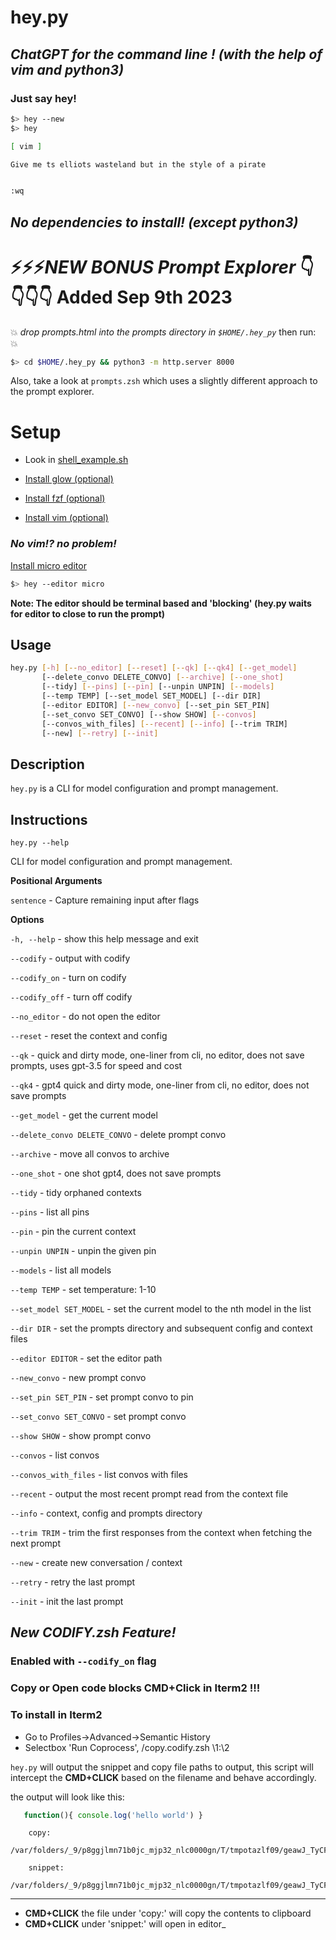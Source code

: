 # hey.py

## _ChatGPT for the command line ! (with the help of vim and python3)_

### Just say hey!

```sh
$> hey --new
$> hey

[ vim ]

Give me ts elliots wasteland but in the style of a pirate


:wq
```

## _No dependencies to install! (except python3)_

# ⚡️⚡️⚡️️*NEW BONUS Prompt Explorer* 👇👇👇👇 Added Sep 9th 2023

💥 _drop prompts.html into the prompts directory in `$HOME/.hey_py`_
then run: 💥

```sh
$> cd $HOME/.hey_py && python3 -m http.server 8000
```

Also, take a look at `prompts.zsh` which uses a slightly different approach to the prompt explorer.


# Setup

- Look in [shell_example.sh](https://github.com/robby-robby/hey.py/blob/main/shell_example.sh)

- [Install glow (optional)](https://github.com/charmbracelet/glow)

- [Install fzf (optional)](https://github.com/junegunn/fzf)

- [Install vim (optional)](https://www.vim.org/download.php)

### _No vim!? no problem!_

[Install micro editor ](https://micro-editor.github.io/)

```sh
$> hey --editor micro
```

**Note: The editor should be terminal based and 'blocking' (hey.py waits for editor to close to run the prompt)**

## Usage

```sh
hey.py [-h] [--no_editor] [--reset] [--qk] [--qk4] [--get_model]
       [--delete_convo DELETE_CONVO] [--archive] [--one_shot]
       [--tidy] [--pins] [--pin] [--unpin UNPIN] [--models]
       [--temp TEMP] [--set_model SET_MODEL] [--dir DIR]
       [--editor EDITOR] [--new_convo] [--set_pin SET_PIN]
       [--set_convo SET_CONVO] [--show SHOW] [--convos]
       [--convos_with_files] [--recent] [--info] [--trim TRIM]
       [--new] [--retry] [--init]
```

## Description

`hey.py` is a CLI for model configuration and prompt management.

## Instructions

`hey.py --help`

CLI for model configuration and prompt management.

**Positional Arguments**
  
  `sentence` - Capture remaining input after flags

**Options**

  `-h, --help` - show this help message and exit
  
  `--codify` - output with codify
  
  `--codify_on` - turn on codify
  
  `--codify_off` - turn off codify
  
  `--no_editor` - do not open the editor
  
  `--reset` - reset the context and config
  
  `--qk` - quick and dirty mode, one-liner from cli, no editor, does not save prompts, uses gpt-3.5 for speed and cost
  
  `--qk4` - gpt4 quick and dirty mode, one-liner from cli, no editor, does not save prompts
  
  `--get_model` - get the current model
  
  `--delete_convo DELETE_CONVO` - delete prompt convo
  
  `--archive` - move all convos to archive
  
  `--one_shot` - one shot gpt4, does not save prompts
  
  `--tidy` - tidy orphaned contexts
  
  `--pins` - list all pins
  
  `--pin` - pin the current context
  
  `--unpin UNPIN` - unpin the given pin
  
  `--models` - list all models
  
  `--temp TEMP` - set temperature: 1-10
  
  `--set_model SET_MODEL` - set the current model to the nth model in the list

  `--dir DIR` - set the prompts directory and subsequent config and context files
  
  `--editor EDITOR` - set the editor path
  
  `--new_convo` - new prompt convo
  
  `--set_pin SET_PIN` - set prompt convo to pin
  
  `--set_convo SET_CONVO` - set prompt convo
  
  `--show SHOW` - show prompt convo
  
  `--convos` - list convos
  
  `--convos_with_files` - list convos with files
  
  `--recent` - output the most recent prompt read from the context file
  
  `--info` - context, config and prompts directory
  
  `--trim TRIM` - trim the first <n> responses from the context when fetching  the next prompt
  
  `--new` - create new conversation / context
  
  `--retry` - retry the last prompt
  
  `--init` - init the last prompt


## _New CODIFY.zsh Feature!_

 ### Enabled with `--codify_on` flag
 ### Copy or Open code blocks CMD+Click in Iterm2 !!!

 ### To install in Iterm2
 - Go to Profiles->Advanced->Semantic History
 - Selectbox 'Run Coprocess', <FULL FILE PATH OF THIS SHELLSCRIPT>/copy.codify.zsh \1:\2

 `hey.py` will output the snippet and copy file paths to output, this script will intercept
 the **CMD+CLICK** based on the filename and behave accordingly.

 the output will look like this:

 ```js
    function(){ console.log('hello world') }
 ```

        copy:
        /var/folders/_9/p8ggjlmn71b0jc_mjp32_nlc0000gn/T/tmpotazlf09/geawJ_TyCFbv4r_dQFTaL4IJXDs40Rk4.hey_copy_codify.js

        snippet:
        /var/folders/_9/p8ggjlmn71b0jc_mjp32_nlc0000gn/T/tmpotazlf09/geawJ_TyCFbv4r_dQFTaL4IJXDs40Rk4.hey_snippet_codify.js

 -------

 - **CMD+CLICK** the file under 'copy:' will copy the contents to clipboard
 - **CMD+CLICK** under 'snippet:' will open in editor_